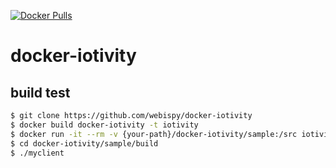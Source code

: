 [![Docker Pulls](https://img.shields.io/docker/pulls/webispy/iotivity.svg)](https://hub.docker.com/r/webispy/iotivity/)

# docker-iotivity

## build test

```sh
$ git clone https://github.com/webispy/docker-iotivity
$ docker build docker-iotivity -t iotivity
$ docker run -it --rm -v {your-path}/docker-iotivity/sample:/src iotivity bash -c "rm -rf src/build; mkdir src/build; cd src/build; cmake ..; make"
$ cd docker-iotivity/sample/build
$ ./myclient
```

